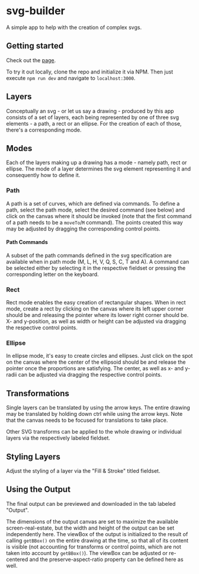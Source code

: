 # svg-builder

A simple app to help with the creation of complex svgs.

## Getting started

Check out the [page](https://andrenuechter.github.io/svg-builder).

To try it out locally, clone the repo and initialize it via NPM.
Then just execute `npm run dev` and navigate to `localhost:3000`.

## Layers

Conceptually an svg - or let us say a drawing - produced by this app consists of a set of layers, each being represented by one of three svg elements - a path, a rect or an ellipse.
For the creation of each of those, there's a corresponding mode.

## Modes

Each of the layers making up a drawing has a mode - namely path, rect or ellipse.
The mode of a layer determines the svg element representing it and consequently how to define it.

### Path

A path is a set of curves, which are defined via commands.
To define a path, select the path mode, select the desired command (see below) and click on the canvas where it should be invoked (note that the first command of a path needs to be a `moveTo`/`M` command).
The points created this way may be adjusted by dragging the corresponding control points.

#### Path Commands

A subset of the path commands defined in the svg specification are available when in path mode (M, L, H, V, Q, S, C, T and A).
A command can be selected either by selecting it in the respective fieldset or pressing the corresponding letter on the keyboard.

### Rect

Rect mode enables the easy creation of rectangular shapes.
When in rect mode, create a rect by clicking on the canvas where its left upper corner should be and releasing the pointer where its lower right corner should be.
X- and y-position, as well as width or height can be adjusted via dragging the respective control points.

### Ellipse

In ellipse mode, it's easy to create circles and ellipses.
Just click on the spot on the canvas where the center of the ellipsoid should be and release the pointer once the proportions are satisfying.
The center, as well as x- and y-radii can be adjusted via dragging the respective control points.

## Transformations

Single layers can be translated by using the arrow keys.
The entire drawing may be translated by holding down ctrl while using the arrow keys.
Note that the canvas needs to be focused for translations to take place.

Other SVG transforms can be applied to the whole drawing or individual layers via the respectively labeled fieldset.

## Styling Layers

Adjust the styling of a layer via the "Fill & Stroke" titled fieldset.

## Using the Output

The final output can be previewed and downloaded in the tab labeled "Output".

The dimensions of the output canvas are set to maximize the available screen-real-estate, but the width and height of the output can be set independently here.
The viewBox of the output is initialized to the result of calling `getBBox()` on the entire drawing at the time, so that all of its content is visible (not accounting for transforms or control points, which are not taken into account by `getBBox()`).
The viewBox can be adjusted or re-centered and the preserve-aspect-ratio property can be defined here as well.